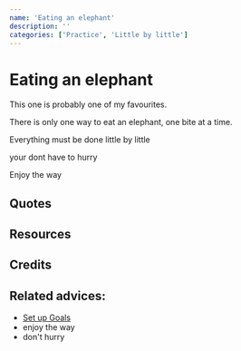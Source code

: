 ```yaml
---
name: 'Eating an elephant'
description: ''
categories: ['Practice', 'Little by little']
---
```

# Eating an elephant

This one is probably one of my favourites.

There is only one way to eat an elephant, one bite at a time.

Everything must be done little by little

your dont have to hurry

Enjoy the way

## Quotes

## Resources

## Credits

## Related advices:

- [Set up Goals](../Set%20up%20Goals)
- enjoy the way
- don't hurry
